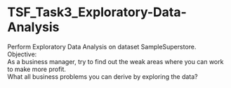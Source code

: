 # TSF_Task3_Exploratory-Data-Analysis
Perform Exploratory Data Analysis on dataset SampleSuperstore.
<br>Objective:
<br>As a business manager, try to find out the weak areas where you can work to make more profit.
<br>What all business problems you can derive by exploring the data?
